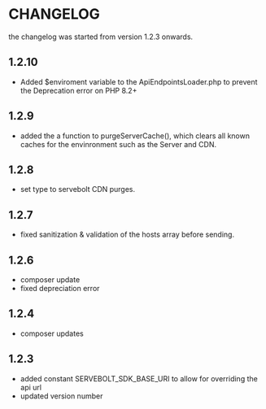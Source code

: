 # CHANGELOG
the changelog was started from version 1.2.3 onwards.

## 1.2.10
* Added $enviroment variable to the ApiEndpointsLoader.php to prevent the Deprecation error on PHP 8.2+

## 1.2.9 
* added the a function to purgeServerCache(), which clears all known caches for the envinronment such as the Server and CDN.

## 1.2.8
* set type to servebolt CDN purges. 

## 1.2.7
* fixed sanitization & validation of the hosts array before sending.

## 1.2.6
* composer update
* fixed depreciation error

## 1.2.4
* composer updates

## 1.2.3
* added constant SERVEBOLT_SDK_BASE_URI to allow for overriding the api url
* updated version number

